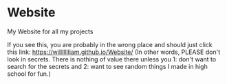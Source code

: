 # Website
My Website for all my projects

If you see this, you are probably in the wrong place and should just click this link: https://willllllliam.github.io/Website/
(In other words, PLEASE don't look in secrets. There is nothing of value there unless you 1: don't want to search for the secrets and 2: want to see random things I made in high school for fun.)
